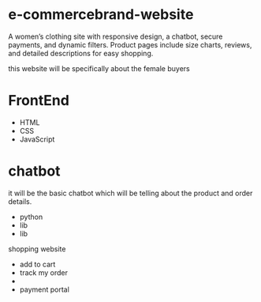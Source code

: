 # e-commercebrand-website
A women’s clothing site with responsive design, a chatbot, secure payments, and dynamic filters. Product pages include size charts, reviews, and detailed descriptions for easy shopping.
<p> this website will be specifically about the female buyers </p>
<h1> FrontEnd </h1>
<ul>
  <li>HTML</li>
  <li>CSS</li>
  <li>JavaScript</li>
</ul>

<h1> chatbot </h1>
<p> it will be the basic chatbot which will be telling about the product and order details.</p>
<ul>
  <li>python </li>
  <li>lib</li>
  <li>lib </li>
</ul>
<p> shopping website </p>
 <ul>
 <li>add to cart </li>
 <li>track my order <li>
   <li>payment portal </li>
 </ul>
